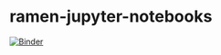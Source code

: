 # ramen-jupyter-notebooks
[![Binder](https://mybinder.org/badge_logo.svg)](https://mybinder.org/v2/gh/RAMENtheNOODLES/ramen-jupyter-notebooks/HEAD)
